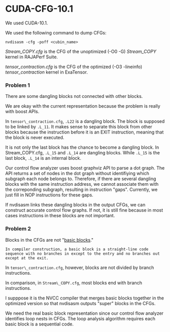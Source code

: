 # CUDA-CFG-10.1

We used CUDA-10.1.

We used the following command to dump CFGs:

    nvdisasm -cfg -poff <cubin_name>

*Stream\_COPY.cfg* is the CFG of the unoptimized (-O0 -G) *Stream\_COPY* kernel in RAJAPerf Suite.

*tensor\_contraction.cfg* is the CFG of the optimized (-O3 -lineinfo) *tensor\_contraction* kernel in ExaTensor.

### Problem 1

There are some dangling blocks not connected with other blocks.

We are okay with the current representation because the problem is really with boost APIs. 

In `tensor\_contraction.cfg`, `.L22` is a dangling block. The block is supposed to be linked by `.L_11`. It makes sense to separate this block from other blocks because the instruction before it is an EXIT instruction, meaning that the block is never executed.

It is not only the last block has the chance to become a dangling block. In Stream\_COPY.cfg, `.L_15` and `.L_14` are dangling blocks. While `.L_15` is the last block, `.L_14` is an internal block.

Our control flow analyzer uses boost graphviz API to parse a dot graph. The API returns a set of nodes in the dot graph without identifiying which subgraph each node belongs to. Therefore, if there are several dangling blocks with the same instruction address, we cannot associate them with the correponding subgraph, resulting in instruction "gaps". Currently, we just fill in NOP instructions for these gaps.

If nvdisasm links these dangling blocks in the output CFGs, we can construct accurate control flow graphs. If not, it is still fine because in most cases instructions in these blocks are not important.

### Problem 2

Blocks in the CFGs are not "[basic blocks](https://en.wikipedia.org/wiki/Basic_block)."

    In compiler construction, a basic block is a straight-line code sequence with no branches in except to the entry and no branches out except at the exit.

In `tensor\_contraction.cfg`, however, blocks are not divided by branch instructions.

In comparison, in `Stream\_COPY.cfg`, most blocks end with branch instructions.

I supppose it is the NVCC compiler that merges basic blocks together in the optimized version so that nvdisasm outputs "super" blocks in the CFGs.

We need the real basic block representation since our control flow analyzer identifies loop nests in CFGs. The loop analysis algorithm requires each basic block is a sequential code.
